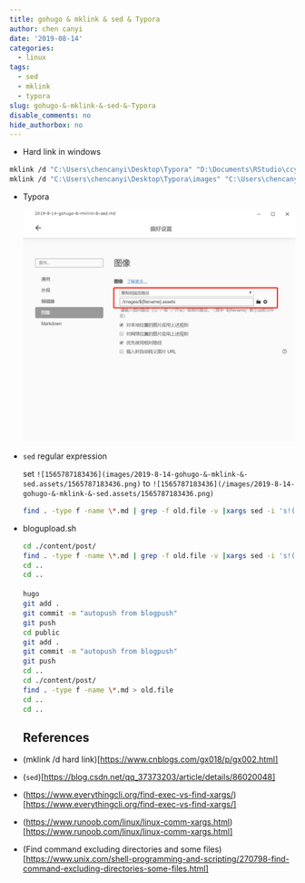 ```yaml
---
title: gohugo & mklink & sed & Typora
author: chen canyi
date: '2019-08-14'
categories:
  - linux
tags:
  - sed
  - mklink
  - typora
slug: gohugo-&-mklink-&-sed-&-Typora
disable_comments: no
hide_authorbox: no
---
```


* Hard link in windows


```bash
mklink /d "C:\Users\chencanyi\Desktop\Typora" "D:\Documents\RStudio\ccybnumath.github.io\content\post"
mklink /d "C:\Users\chencanyi\Desktop\Typora\images" "C:\Users\chencanyi\Desktop\Typora\images"
```

* Typora

  ![1565787183436](/images/2019-8-14-gohugo-&-mklink-&-sed.assets/1565787183436.png)

* `sed` regular expression

  set `![1565787183436](images/2019-8-14-gohugo-&-mklink-&-sed.assets/1565787183436.png)` to `![1565787183436](/images/2019-8-14-gohugo-&-mklink-&-sed.assets/1565787183436.png)`
  
  ```bash
  find . -type f -name \*.md | grep -f old.file -v |xargs sed -i 's!(images!(/images!g'
  ```

* blogupload.sh

  ```bash
  cd ./content/post/
  find . -type f -name \*.md | grep -f old.file -v |xargs sed -i 's!(images!(/images!g'
  cd ..
  cd ..
  
  hugo
  git add .
  git commit -m "autopush from blogpush"
  git push
  cd public
  git add .
  git commit -m "autopush from blogpush"
  git push
  cd ..
  cd ./content/post/
  find . -type f -name \*.md > old.file
  cd ..
  cd ..
  
  ```

  ## References

* (mklink /d hard link)[https://www.cnblogs.com/gx018/p/gx002.html]

* (`sed`)[https://blog.csdn.net/qq_37373203/article/details/86020048]

* (https://www.everythingcli.org/find-exec-vs-find-xargs/)[https://www.everythingcli.org/find-exec-vs-find-xargs/]

* (https://www.runoob.com/linux/linux-comm-xargs.html)[https://www.runoob.com/linux/linux-comm-xargs.html]

* (Find command excluding directories and some files)[https://www.unix.com/shell-programming-and-scripting/270798-find-command-excluding-directories-some-files.html]
